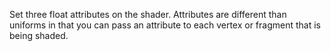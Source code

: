 Set three float attributes on the shader.
Attributes are different than uniforms in that you can pass an attribute to each vertex or fragment that is being shaded.
